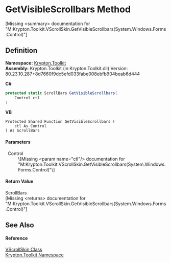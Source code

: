 # GetVisibleScrollbars Method


\[Missing &lt;summary&gt; documentation for "M:Krypton.Toolkit.VScrollSkin.GetVisibleScrollbars(System.Windows.Forms.Control)"\]



## Definition
**Namespace:** <a href="79d2eac2-21f4-54ff-7552-b20c33c30600.md">Krypton.Toolkit</a>  
**Assembly:** Krypton.Toolkit (in Krypton.Toolkit.dll) Version: 80.23.10.287+8d7660f9dc5efd033fabe008ebfb904beab6d444

**C#**
``` C#
protected static ScrollBars GetVisibleScrollbars(
	Control ctl
)
```
**VB**
``` VB
Protected Shared Function GetVisibleScrollbars ( 
	ctl As Control
) As ScrollBars
```



#### Parameters
<dl><dt>  Control</dt><dd>\[Missing &lt;param name="ctl"/&gt; documentation for "M:Krypton.Toolkit.VScrollSkin.GetVisibleScrollbars(System.Windows.Forms.Control)"\]</dd></dl>

#### Return Value
ScrollBars  
\[Missing &lt;returns&gt; documentation for "M:Krypton.Toolkit.VScrollSkin.GetVisibleScrollbars(System.Windows.Forms.Control)"\]

## See Also


#### Reference
<a href="c9914e76-d147-debc-3e3a-8f31590bdb6a.md">VScrollSkin Class</a>  
<a href="79d2eac2-21f4-54ff-7552-b20c33c30600.md">Krypton.Toolkit Namespace</a>  
